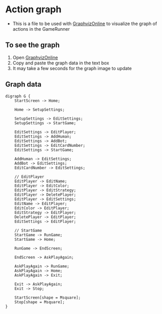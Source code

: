 # Action graph
 - This is a file to be used with [GraphvizOnline](https://dreampuf.github.io/GraphvizOnline) to visualize the graph of actions in the GameRunner

## To see the graph
 1. Open [GraphvizOnline](https://dreampuf.github.io/GraphvizOnline)
 2. Copy and paste the graph data in the text box
 3. It may take a few seconds for the graph image to update

## Graph data
``` t
digraph G {
    StartScreen -> Home;

    Home -> SetupSettings;

    SetupSettings -> EditSettings;
    SetupSettings -> StartGame;

    EditSettings -> EditPlayer;
    EditSettings -> AddHuman;
    EditSettings -> AddBot;
    EditSettings -> EditCardNumber;
    EditSettings -> StartGame;

    AddHuman -> EditSettings;
    AddBot -> EditSettings;
    EditCardNumber -> EditSettings;

    // EditPlayer
    EditPlayer -> EditName;
    EditPlayer -> EditColor;
    EditPlayer -> EditStrategy;
    EditPlayer -> DeletePlayer;
    EditPlayer -> EditSettings;
    EditName -> EditPlayer;
    EditColor -> EditPlayer;
    EditStrategy -> EditPlayer;
    DeletePlayer -> EditPlayer;
    EditSettings -> EditPlayer;

    // StartGame
    StartGame -> RunGame;
    StartGame -> Home;

    RunGame -> EndScreen;

    EndScreen -> AskPlayAgain;

    AskPlayAgain -> RunGame;
    AskPlayAgain -> Home;
    AskPlayAgain -> Exit;

    Exit -> AskPlayAgain;
    Exit -> Stop;

    StartScreen[shape = Msquare];
    Stop[shape = Msquare];
}
```
